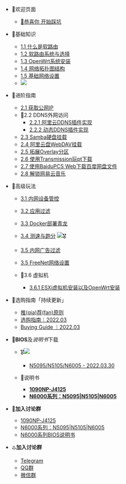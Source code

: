 - 🤖欢迎页面

  - [🤖恭喜你 开始踩坑](/README.md)

- 🗽基础知识
  - [1.1 什么是软路由](/基础知识/软路由的定义.md)
  - [1.2 软路由系统与选择](/基础知识/软路由系统与选择.md)
  - [1.3 OpenWrt系统安装](/基础知识/OpenWrt系统安装.md)
  - [1.4 网络拓扑图结构](/基础知识/网络拓扑图.md)
  - [1.5 基础网络设置](/基础知识/基础网络设置.md)
  - [![](https://img.shields.io/badge/%E5%9B%BA%E4%BB%B6-%E6%8E%A8%E8%8D%90-orange)](/基础知识/固件推荐.md)
  
- 🗼进阶指南

  - [2.1 获取公网IP](/进阶指南/获取公网IP.md)
  - 🚥2.2 DDNS外网访问
    - [2.2.1 阿里云DDNS插件实现](/进阶指南/DDNS实现外网访问.md)
    - [2.2.2 动态DDNS插件实现](/进阶指南/DDNS实现外网访问方法2.md)
  - [2.3 Samba硬盘挂载](/进阶指南/Samba硬盘挂载.md)
  - [2.4 阿里云盘WebDAV挂载](/进阶指南/阿里云盘WebDAV挂载.md)
  - [2.5 拓展Overlay分区](/进阶指南/拓展Overlay分区.md)
  - [2.6 使用Transmission玩pt下载](/进阶指南/使用Transmission玩转pt下载.md)
  - [2.7 使用BaiduPCS Web下载百度网盘文件](/进阶指南/使用BaiduPCS.md)
  - [2.8 解锁网易云音乐](/进阶指南/解锁网易云音乐.md)
  
- 🧱高级玩法
  - [3.1 内网设备管控](/高级玩法/内网设备管控.md)
  
  - [3.2 应用过滤](/高级玩法/应用过滤.md)
  
  - [3.3 Docker部署青龙](/高级玩法/Docker部署青龙.md)
  
  - [3.4 测速与跑分](/高级玩法/测速与跑分.md)
    [![](https://img.shields.io/badge/%E5%8A%A0%E8%A7%A3%E5%AF%86%E8%B7%91%E5%88%86-%E6%95%B0%E6%8D%AE%E5%BA%93-blue)](/高级玩法/测速与跑分datasheet.md)🎖️
  
  - [3.5 内网广告过滤](/高级玩法/内网广告过滤.md)
  
  - [3.5 FreeNet网络设置](/高级玩法/FreeNet网络设置.md)
  
  - 🚋3.6 虚拟机
    - [3.6.1 ESXi虚拟机安装以及OpenWrt安装](/高级玩法/ESXI虚拟机的安装｜在ESXi中安装OpenWrt.md)
  
- 🕋选购指南「持续更新」
  - [推(qia)荐(fan)原则](/选购指南/推(qia)荐(fan)原则.md)
  - [选购指南｜2022.03](/选购指南/2022.03推荐.md)
  - [Buying Guide ｜2022.03](/选购指南/BuyingGuide.md)
  
- 🕍**BIOS**及*说明书*下载

  
  - 🎖️![](https://img.shields.io/badge/BIOS-%E6%9B%B4%E6%96%B0-orange)
    - [N5095/N5105/N6005 - 2022.03.30](/others/BIOS_Update_for_N5105_5095_6005.md)
  
  
  - 🥇说明书
      - **[1090NP-J4125](https://github.com/LarryWonss/LarryWonss.github.io/blob/main/docs/others/1090NP(J4125)-12%20%20V1.3y%20%E8%A7%84%E6%A0%BC%E4%B9%A6.pdf)**
      - **[N6000系列：N5095|N5105|N6005](https://github.com/LarryWonss/LarryWonss.github.io/blob/main/docs/others/Manual_for_CW-N6000.pdf)**


- 🌅**加入讨论群**

  - [1090NP-J4125](https://github.com/LarryWonss/LarryWonss.github.io/blob/main/docs/others/1090NP(J4125)-12%20%20V1.3y%20%E8%A7%84%E6%A0%BC%E4%B9%A6.pdf)
  - [N6000系列：N5095|N5105|N6005](https://github.com/LarryWonss/LarryWonss.github.io/blob/main/docs/others/Manual_for_CW-N6000.pdf)
  - [N6000系列BIOS说明书](https://github.com/LarryWonss/LarryWonss.github.io/blob/main/docs/others/BIOS_Manual_CW-N6000.pdf)
  
- ♨️**加入讨论群**
  - [Telegram](/加入讨论群/telegram.md)
  - [QQ群](/加入讨论群/qq.md)
  - [微信群](/加入讨论群/wechat.md)
